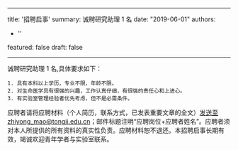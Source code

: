 
---
title: '招聘启事'
summary: 诚聘研究助理 1 名
date: "2019-06-01"
authors:
- ''

featured: false
draft: false

---
诚聘研究助理 1 名,具体要求如下：

	1. 具有本科以上学历，专业不限，年龄不限。 
	2. 对生命医学具有很强的兴趣，工作认真仔细，有很强的责任心和上进心。 
	3. 有实验室管理经验者优先考虑，但不是必需条件。

应聘者请将应聘材料（个人简历，联系方式，已发表重要文章的全文）发送至zhiyong_mao@tongji.edu.cn；邮件标题注明“应聘岗位+应聘者姓名”。应聘者须对本人所提供的所有资料的真实性负责。应聘材料恕不退还。本招聘启事长期有效，竭诚欢迎青年学者与实验室联系。

